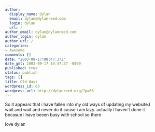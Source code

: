 ```yaml
---
author:
  display_name: Dylan
  email: dylan@dylanreed.com
  login: dylan
  url: /
author_email: dylan@dylanreed.com
author_login: dylan
author_url: /
categories:
- Awesome
comments: []
date: "2003-09-17T08:47:37Z"
date_gmt: 2003-09-17 14:47:37 -0500
published: true
status: publish
tags: []
title: Old Ways
wordpress_id: 63
wordpress_url: http://dylanreed.org/?p=63
---
```


So it appears that i have fallen into my old ways of updating my website.I wait and wait and never do it cause i am lazy. actually i haven't done it becasue i have beeen busy with school so there

love dylan
